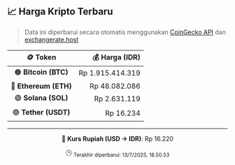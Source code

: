 

<!-- HARGA_KRIPTO -->
## 📈 Harga Kripto Terbaru

> Data ini diperbarui secara otomatis menggunakan [CoinGecko API](https://www.coingecko.com/) dan [exchangerate.host](https://exchangerate.host/)

<div align="center">

| 🪙 Token | 💰 Harga (IDR) |
|:------:|---------------:|
| 🟠 **Bitcoin (BTC)**   | Rp 1.915.414.319 |
| 🔵 **Ethereum (ETH)**  | Rp 48.082.086 |
| 🟣 **Solana (SOL)**    | Rp 2.631.119 |
| 🟢 **Tether (USDT)**   | Rp 16.234 |

---

💱 **Kurs Rupiah (USD → IDR)**: Rp 16.220

🕒 <sub>Terakhir diperbarui: 13/7/2025, 18.50.53</sub>

</div>
<!-- /HARGA_KRIPTO -->
